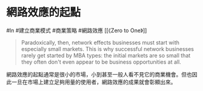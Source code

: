 # 網路效應的起點
#ln #建立商業模式 #商業策略 #網路效應 
[[《Zero to One》]]
> Paradoxically, then, network effects businesses must start with especially small markets. 
> This is why successful network businesses rarely get started by MBA types: the initial markets are so small that they often don't even appear to be business opportunities at all.

網路效應的起點通常是很小的市場，小到甚至一般人看不見它的商業機會。但也因此一旦在市場上建立足夠用量的使用者，網路效應的成果就會彰顯出來。